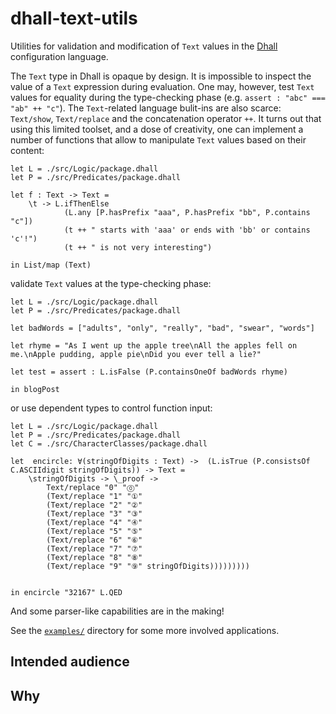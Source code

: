 # dhall-text-utils

Utilities for validation and modification of `Text` values in the [Dhall](https://dhall-lang.org/) configuration language.

The `Text` type in Dhall is opaque by design. It is impossible to inspect the value of a `Text` expression during evaluation. One may, however, test `Text` values for equality during the type-checking phase (e.g. `assert : "abc" === "ab" ++ "c"`). The `Text`-related language bulit-ins are also scarce: `Text/show`, `Text/replace` and the concatenation operator `++`. It turns out that using this limited toolset, and a dose of creativity, one can implement a number of functions that allow to manipulate `Text` values based on their content:

```dhall
let L = ./src/Logic/package.dhall
let P = ./src/Predicates/package.dhall

let f : Text -> Text =
    \t -> L.ifThenElse
            (L.any [P.hasPrefix "aaa", P.hasPrefix "bb", P.contains "c"])
            (t ++ " starts with 'aaa' or ends with 'bb' or contains 'c'!")
            (t ++ " is not very interesting")

in List/map (Text)
```

validate `Text` values at the type-checking phase:

```dhall
let L = ./src/Logic/package.dhall
let P = ./src/Predicates/package.dhall

let badWords = ["adults", "only", "really", "bad", "swear", "words"]

let rhyme = "As I went up the apple tree\nAll the apples fell on me.\nApple pudding, apple pie\nDid you ever tell a lie?"

let test = assert : L.isFalse (P.containsOneOf badWords rhyme)

in blogPost
```

or use dependent types to control function input:

```dhall
let L = ./src/Logic/package.dhall
let P = ./src/Predicates/package.dhall
let C = ./src/CharacterClasses/package.dhall

let  encircle: ∀(stringOfDigits : Text) ->  (L.isTrue (P.consistsOf C.ASCIIdigit stringOfDigits)) -> Text =
    \stringOfDigits -> \_proof ->
        Text/replace "0" "⓪"
        (Text/replace "1" "①"
        (Text/replace "2" "②"
        (Text/replace "3" "③"
        (Text/replace "4" "④"
        (Text/replace "5" "⑤"
        (Text/replace "6" "⑥"
        (Text/replace "7" "⑦"
        (Text/replace "8" "⑧"
        (Text/replace "9" "⑨" stringOfDigits)))))))))


in encircle "32167" L.QED
```

And some parser-like capabilities are in the making!

See the [`examples/`](./examples/) directory for some more involved applications.

## Intended audience

## Why

